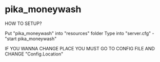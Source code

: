 # pika_moneywash

HOW TO SETUP?

Put "pika_moneywash" into "resources" folder
Type into "server.cfg" - "start pika_moneywash"

IF YOU WANNA CHANGE PLACE YOU MUST GO TO CONFIG FILE AND CHANGE "Config.Location"
